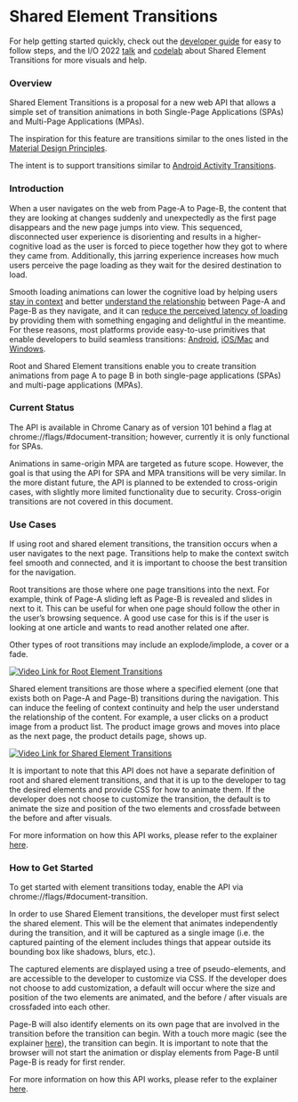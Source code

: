 # Shared Element Transitions

For help getting started quickly, check out the [developer guide](https://github.com/WICG/shared-element-transitions/blob/main/developer-guide.md) for easy to follow steps, and the I/O 2022 [talk](https://youtu.be/JCJUPJ_zDQ4) and [codelab](https://youtu.be/eUX91N6Gj1Q?t=2058) about Shared Element Transitions for more visuals and help. 

### Overview

Shared Element Transitions is a proposal for a new web API that allows a
simple set of transition animations in both Single-Page Applications (SPAs) and
Multi-Page Applications (MPAs).

The inspiration for this feature are transitions similar to the ones listed in
the [Material Design Principles](https://material.io/design/motion/the-motion-system.html).

The intent is to support transitions similar to
[Android Activity Transitions](https://developer.android.com/training/transitions/start-activity).

### Introduction

When a user navigates on the web from Page-A to Page-B,  the content that they are looking at changes suddenly and unexpectedly as the first page disappears and the new page jumps into view. This sequenced, disconnected user experience is disorienting and results in a higher-cognitive load as the user is forced to piece together how they got to where they came from. Additionally, this jarring experience increases how much users perceive the page loading as they wait for the desired destination to load.

Smooth loading animations can lower the cognitive load by helping users [stay in context](https://www.smashingmagazine.com/2013/10/smart-transitions-in-user-experience-design/) and better [understand the relationship](https://material.io/blog/motion-research-container-transform#:~:text=transforming%20one%20element%20into%20another%20to%20reinforce%20the%20relationship%20of%20the%20two%20elements) between Page-A and Page-B as they navigate, and it can [reduce the perceived latency of loading](https://wp-rocket.me/blog/perceived-performance-need-optimize/#:~:text=1.%20Use%20activity%20and%20progress%20indicators) by providing them with something engaging and delightful in the meantime. For these reasons, most platforms provide easy-to-use primitives that enable developers to build seamless transitions: [Android](https://developer.android.com/training/transitions/start-activity), [iOS/Mac](https://developer.apple.com/documentation/uikit/uimodaltransitionstyle) and [Windows](https://docs.microsoft.com/en-us/windows/apps/design/motion/page-transitions).

Root and Shared Element transitions enable you to create transition animations from page A to page B in both single-page applications (SPAs) and multi-page applications (MPAs). 


### Current Status

The API is available in Chrome Canary as of version 101 behind a flag at chrome://flags/#document-transition; however, currently it is only functional for SPAs. 

Animations in same-origin MPA are targeted as future scope. However, the goal is that using the API for SPA and MPA transitions will be very similar. In the more distant future, the API is planned to be extended to cross-origin cases, with slightly more limited functionality due to security. Cross-origin transitions are not covered in this document. 

### Use Cases 

If using root and shared element transitions, the transition occurs when a user navigates to the next page. Transitions help to make the context switch feel smooth and connected, and it is important to choose the best transition for the navigation. 

Root transitions are those where one page transitions into the next. For example, think of Page-A sliding left as Page-B is revealed and slides in next to it. This can be useful for when one page should follow the other in the user’s browsing sequence. A good use case for this is if the user is looking at one article and wants to read another related one after. 

Other types of root transitions may include an explode/implode, a cover or a fade. 

[![Video Link for Root Element Transitions](https://img.youtube.com/vi/0a_cOCatKXM/0.jpg)](https://www.youtube.com/watch?v=0a_cOCatKXM)

Shared element transitions are those where a specified element (one that exists both on Page-A and Page-B) transitions during the navigation. This can induce the feeling of context continuity and help the user understand the relationship of the content. For example, a user clicks on a product image from a product list. The product image grows and moves into place as the next page, the product details page, shows up. 

[![Video Link for Shared Element Transitions](https://img.youtube.com/vi/K7oVrXlVsgE/0.jpg)](https://www.youtube.com/watch?v=K7oVrXlVsgE)

It is important to note that this API does not have a separate definition of root and shared element transitions, and that it is up to the developer to tag the desired elements and provide CSS for how to animate them. If the developer does not choose to customize the transition, the default is to animate the size and position of the two elements and crossfade between the before and after visuals. 

For more information on how this API works, please refer to the explainer [here](https://github.com/WICG/shared-element-transitions/blob/main/explainer.md). 

### How to Get Started 

To get started with element transitions today, enable the API via chrome://flags/#document-transition.

In order to use Shared Element transitions, the developer must first select the shared element. This will be the element that animates independently during the transition, and it will be captured as a single image (i.e. the captured painting of the element includes things that appear outside its bounding box like shadows, blurs, etc.). 

The captured elements are displayed using a tree of pseudo-elements, and are accessible to the developer to customize via CSS. If the developer does not choose to add customization, a default will occur where the size and position of the two elements are animated, and the before / after visuals are crossfaded into each other. 

Page-B will also identify elements on its own page that are involved in the transition before the transition can begin. With a touch more magic (see the explainer [here](https://github.com/WICG/shared-element-transitions/blob/main/explainer.md)), the transition can begin. It is important to note that the browser will not start the animation or display elements from Page-B until Page-B is ready for first render. 

For more information on how this API works, please refer to the explainer [here](https://github.com/WICG/shared-element-transitions/blob/main/explainer.md). 
